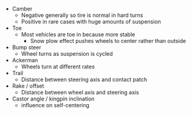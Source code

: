 - Camber
    - Negative generally so tire is normal in hard turns
    - Positive in rare cases with huge amounts of suspension
- Toe
    - Most vehicles are toe in because more stable
        - Snow plow effect pushes wheels to center rather than outside
- Bump steer
    - Wheel turns as suspension is cycled
- Ackerman
    - Wheels turn at different rates
- Trail 
    - Distance between steering axis and contact patch
- Rake / offset
    - Distance between wheel axis and steering axis
- Castor angle / kingpin inclination
    - influence on self-centering
